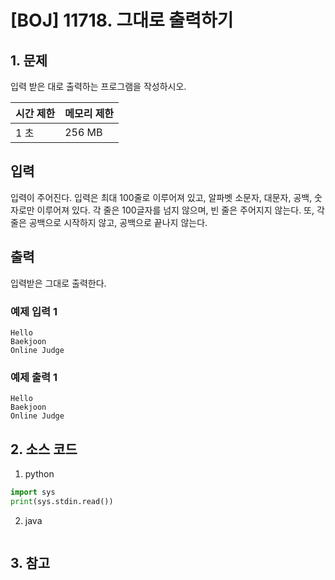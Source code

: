 # [BOJ] 11718. 그대로 출력하기

## 1. 문제

입력 받은 대로 출력하는 프로그램을 작성하시오.

| 시간 제한 | 메모리 제한 |
|:------|:-------| 
| 1 초   | 256 MB |


## 입력

입력이 주어진다. 입력은 최대 100줄로 이루어져 있고, 알파벳 소문자, 대문자, 공백, 숫자로만 이루어져 있다. 각 줄은 100글자를 넘지 않으며, 빈 줄은 주어지지 않는다. 또, 각 줄은 공백으로 시작하지 않고, 공백으로 끝나지 않는다.


## 출력

입력받은 그대로 출력한다.

### 예제 입력 1

```
Hello
Baekjoon
Online Judge
```

### 예제 출력 1

```
Hello
Baekjoon
Online Judge
```


## 2. 소스 코드

1. python

```python
import sys
print(sys.stdin.read())
```

2. java

```java

```


## 3. 참고

```

```



